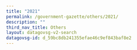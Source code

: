```yaml
---
title: "2021"
permalink: /government-gazette/others/2021/
description: ""
third_nav_title: Others
layout: datagovsg-v2-search
datagovsg-id: d_59bc8db241355efae46c9ef843baf8e2
---
```

